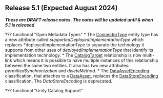 <!-- SPDX-License-Identifier: CC-BY-4.0 -->
<!-- Copyright Contributors to the Egeria project. -->

## Release 5.1 (Expected August 2024)

_**These are DRAFT release notes.  The notes will be updated until & when 5.1 is released**_

??? functional "Open Metadata Types"
    * The [ConnectorType](/types/2/0201-Connectors-and-Connections) entity type has a new attribute called *supportedDeployedImplementationType* which replaces *deployedImplementationType to separate the technology it supports from other uses of *deployedImplementationType* that identify its implementation technology.
    * The [CatalogTarget](/types/4/0464-Dynamic-Integration-Groups) relationship is now multi-link which means it is possible to have multiple instances of this relationship between the same two entities.  It also has two new attributes: *permittedSynchronization* and *deleteMethod*.
    * The [DataAssetEncoding](/types/2/0210-Data-Stores) classification, that attaches to a [DataAsset](/types/0/0010-Base-Model), replaces the [DataStoreEncoding](/types/2/0210-Data-Stores) classification.  The *DataStoreEncoding* is deprecated.

??? functional "Unity Catalog Support"
    


